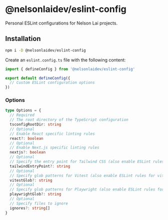 # @nelsonlaidev/eslint-config

Personal ESLint configurations for Nelson Lai projects.

## Installation

```bash
npm i -D @nelsonlaidev/eslint-config
```

Create an `eslint.config.ts` file with the following content:

```js
import { defineConfig } from '@nelsonlaidev/eslint-config'

export default defineConfig({
  // Custom ESLint configuration options
})
```

### Options

```ts
type Options = {
  // Required
  // The root directory of the TypeScript configuration
  tsconfigRootDir: string
  // Optional
  // Enable React specific linting rules
  react?: boolean
  // Optional
  // Enable Next.js specific linting rules
  nextjs?: boolean
  // Optional
  // Specify the entry point for Tailwind CSS (also enable ESLint rules for tailwindcss)
  tailwindEntryPoint?: string
  // Optional
  // Specify glob patterns for Vitest (also enable ESLint rules for vitest)
  vitestGlob?: string
  // Optional
  // Specify glob patterns for Playwright (also enable ESLint rules for playwright)
  playwrightGlob?: string
  // Optional
  // Specify files to ignore
  ignores?: string[]
}
```
